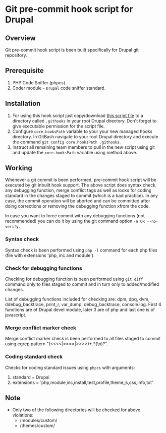 # Git pre-commit hook script for Drupal

## Overview

Git pre-commit hook script is been built specifically for Drupal git
repository.

## Prerequisite
1. PHP Code Sniffer (phpcs).
2. Coder module - `Drupal` code sniffer standard.

## Installation

1. For using this hook script just copy/download [this script file](https://github.com/sdemi/pre-commit/raw/master/pre-commit) to a directory called  `.githooks` in your root Drupal directory. Don't forget to give
executable permission for the script file.
2. Configure `core.hooksPath` variable to your your new managed hooks directory. In GitBash navigate to your root Drupal directory and execute the command `git config core.hooksPath .githooks`.
3. Instruct all remaining team members to pull in the new script using git and update the `core.hooksPath` variable using method above.

## Working

Whenever a git commit is been performed, pre-commit hook script will be executed
by git inbuilt hook support. The above script does syntax check, any debugging
function, merge conflict tags as well as looks for coding standard in the
changes staged to commit (which is a bad practice). In any case, the commit
operation will be aborted and can be committed after doing corrections or
removing the debugging function xfrom the code.

In case you want to force commit with any debugging functions (not recommended)
you can do it by using the git command option `-n OR --no-verify`.

### Syntax check

Syntax check is been performed using `php -l` command for each php files (file
with extensions 'php, inc and module').

### Check for debugging functions

Checking for debugging function is been performed using `git diff` command only
to files staged to commit and in turn only to added/modified changes.

List of debugging functions included for checking are: dpm, dpq, dvm,
ddebug_backtrace, print_r, var_dump, debug_backtrace, console.log. First 4
functions are of Drupal devel module, later 3 are of php and last one is of
javascript.

### Merge conflict marker check

Merge conflict marker check is been performed to all files staged to commit
using egrep pattern "(<<<<|====|>>>>)+.*(\n)?".

### Coding standard check

Checks for coding standard issues using `phpcs` with arguments:
1. standard = Drupal
2. extensions = 'php,module,inc,install,test,profile,theme,js,css,info,txt'

## Note
* Only two of the following directories will be checked for above violations:
  * /modules/custom/
  * /themes/custom/
